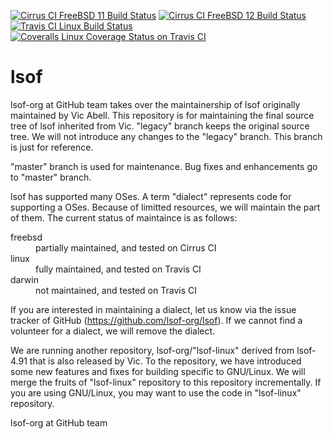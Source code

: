 <!-- Use "lsof-legacy" in cirrus and coveralls because of historical reason  -->
[![Cirrus CI FreeBSD 11 Build Status](https://api.cirrus-ci.com/github/lsof-org/lsof-legacy.svg?task=freebsd11&branch=master)](https://cirrus-ci.com/github/lsof-org/lsof-legacy)
[![Cirrus CI FreeBSD 12 Build Status](https://api.cirrus-ci.com/github/lsof-org/lsof-legacy.svg?task=freebsd12&branch=master)](https://cirrus-ci.com/github/lsof-org/lsof-legacy)
[![Travis CI Linux Build Status](https://travis-ci.org/lsof-org/lsof.svg?branch=master)](https://travis-ci.org/lsof-org/lsof)
[![Coveralls Linux Coverage Status on Travis CI](https://coveralls.io/repos/github/lsof-org/lsof-legacy/badge.svg?branch=master)](https://coveralls.io/github/lsof-org/lsof-legacy?branch=master)

# lsof
lsof-org at GitHub team takes over the maintainership of lsof
originally maintained by Vic Abell. This repository is for maintaining
the final source tree of lsof inherited from Vic. "legacy" branch
keeps the original source tree. We will not introduce any changes to
the "legacy" branch. This branch is just for reference.

"master" branch is used for maintenance. Bug fixes and enhancements go
to "master" branch.

lsof has supported many OSes. A term "dialect" represents code for
supporting a OSes. Because of limitted resources, we will maintain the
part of them. The current status of maintaince is as follows:

<dl>
<dt>freebsd</dt>
<dd>partially maintained, and tested on Cirrus CI</dd>
<dt>linux</dt>
<dd>fully maintained, and tested on Travis CI</dd>
<dt>darwin</dt>
<dd>not maintained, and tested on Travis CI</dd>
</dl>

If you are interested in maintaining a dialect, let us know via the
issue tracker of GitHub (https://github.com/lsof-org/lsof).  If
we cannot find a volunteer for a dialect, we will remove the dialect.

We are running another repository, lsof-org/"lsof-linux" derived from
lsof-4.91 that is also released by Vic. To the repository, we have
introduced some new features and fixes for building specific to
GNU/Linux. We will merge the fruits of "lsof-linux" repository to this
repository incrementally. If you are using GNU/Linux, you may want to
use the code in "lsof-linux" repository.

lsof-org at GitHub team
